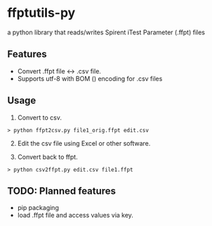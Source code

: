 # ffptutils-py
a python library that reads/writes Spirent iTest Parameter (.ffpt) files

## Features

- Convert .ffpt file <-> .csv file.
- Supports utf-8 with BOM () encoding for .csv files

## Usage

1) Convert to csv. 

```
> python ffpt2csv.py file1_orig.ffpt edit.csv
```

2) Edit the csv file using Excel or other software.

3) Convert back to ffpt.
```
> python csv2ffpt.py edit.csv file1.ffpt
```

## TODO: Planned features

- pip packaging
- load .ffpt file and access values via key.